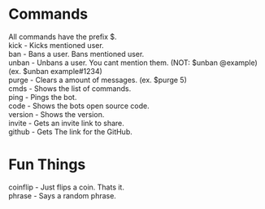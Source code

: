 # Commands
All commands have the prefix $.
<br>
kick - Kicks mentioned user.
<br>
ban - Bans a user. Bans mentioned user.
<br>
unban - Unbans a user. You cant mention them. (NOT: $unban @example) (ex. $unban example#1234)
<br>
purge - Clears a amount of messages. (ex. $purge 5)
<br>
cmds - Shows the list of commands.
<br>
ping - Pings the bot.
<br>
code - Shows the bots open source code.
<br>
version - Shows the version.
<br>
invite - Gets an invite link to share.
<br>
github - Gets The link for the GitHub.

# Fun Things
coinflip - Just flips a coin. Thats it.
<br>
phrase - Says a random phrase.
<br>
